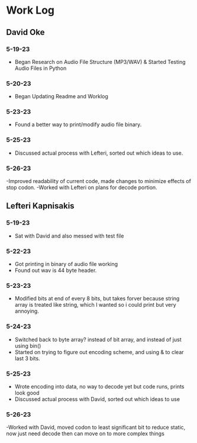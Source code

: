 # Work Log

## David Oke

### 5-19-23

- Began Research on Audio File Structure (MP3/WAV) & Started Testing Audio Files in Python

### 5-20-23

- Began Updating Readme and Worklog

### 5-23-23

- Found a better way to print/modify audio file binary.

### 5-25-23

- Discussed actual process with Lefteri, sorted out which ideas to use.

### 5-26-23

-Improved readability of current code, made changes to minimize effects of stop codon.
-Worked with Lefteri on plans for decode portion.

## Lefteri Kapnisakis

### 5-19-23

- Sat with David and also messed with test file

### 5-22-23

- Got printing in binary of audio file working
- Found out wav is 44 byte header.

### 5-23-23

- Modified bits at end of every 8 bits, but takes forver because string array is treated like string, which I wanted so i could print but very annoying.

### 5-24-23

- Switched back to byte array? instead of bit array, and instead of just using bin()
- Started on trying to figure out encoding scheme, and using & to clear last 3 bits.

### 5-25-23

- Wrote encoding into data, no way to decode yet but code runs, prints look good
- Discussed actual process with David, sorted out which ideas to use

### 5-26-23

-Worked with David, moved codon to least significant bit to reduce static, now just need decode then can move on to more complex things